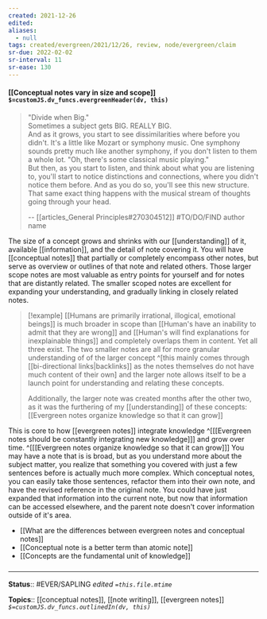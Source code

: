 ```yaml
---
created: 2021-12-26 
edited: 
aliases:
  - null
tags: created/evergreen/2021/12/26, review, node/evergreen/claim
sr-due: 2022-02-02
sr-interval: 11
sr-ease: 130
---
```


#### [[Conceptual notes vary in size and scope]] `$=customJS.dv_funcs.evergreenHeader(dv, this)`

> "Divide when Big."  
> Sometimes a subject gets BIG. REALLY BIG.  
> And as it grows, you start to see dissimilarities where before you didn't.
> It's a little like Mozart or symphony music. One symphony sounds pretty much like another symphony, if you don't listen to them a whole lot. "Oh, there's some classical music playing."    
> But then, as you start to listen, and think about what you are listening to, you'll start to notice distinctions and connections, where you didn't notice them before. And as you do so, you'll see this new structure.  
> That same exact thing happens with the musical stream of thoughts going through your head.  
> 
> -- [[articles_General Principles#270304512]] #TO/DO/FIND author name

The size of a concept grows and shrinks with our [[understanding]] of it, available [[information]], and the detail of note covering it. You will have [[conceptual notes]] that partially or completely encompass other notes, but serve as overview or outlines of that note and related others. Those larger scope notes are most valuable as entry points for yourself and for notes that are distantly related. The smaller scoped notes are excellent for expanding your understanding, and gradually linking in closely related notes. 

> [!example]
> [[Humans are primarily irrational, illogical, emotional beings]] is much broader in scope than [[Human's have an inability to admit that they are wrong]] and [[Human's will find explanations for inexplainable things]] and completely overlaps them in content. Yet all three exist. The two smaller notes are all for more granular understanding of of the larger concept 
> ^[this mainly comes through [[bi-directional links|backlinks]] as the notes themselves do not have much content of their own]
> and the larger note allows itself to be a launch point for understanding and relating these concepts.  
>
> Additionally, the larger note was created months after the other two, as it was the furthering of my [[understanding]] of these concepts: 
> [[Evergreen notes organize knowledge so that it can grow]]

This is core to how [[evergreen notes]] integrate knowledge
^[[[Evergreen notes should be constantly integrating new knowledge]]]
 and grow over time.
^[[[Evergreen notes organize knowledge so that it can grow]]]
You may have a note that is is broad, but as you understand more about the subject matter, you realize that something you covered with just a few sentences before is actually much more complex. Which conceptual notes, you can easily take those sentences, refactor them into their own note, and have the revised reference in the original note. You could have just expanded that information into the current note, but now that information can be accessed elsewhere, and the parent note doesn't cover information outside of it's area.
 
- [[What are the differences between evergreen notes and conceptual notes]]
- [[Conceptual note is a better term than atomic note]]
- [[Concepts are the fundamental unit of knowledge]]
 

### <hr class="footnote"/>

**Status**:: #EVER/SAPLING
*edited `=this.file.mtime`*

**Topics**:: [[conceptual notes]], [[note writing]], [[evergreen notes]]
*`$=customJS.dv_funcs.outlinedIn(dv, this)`*
